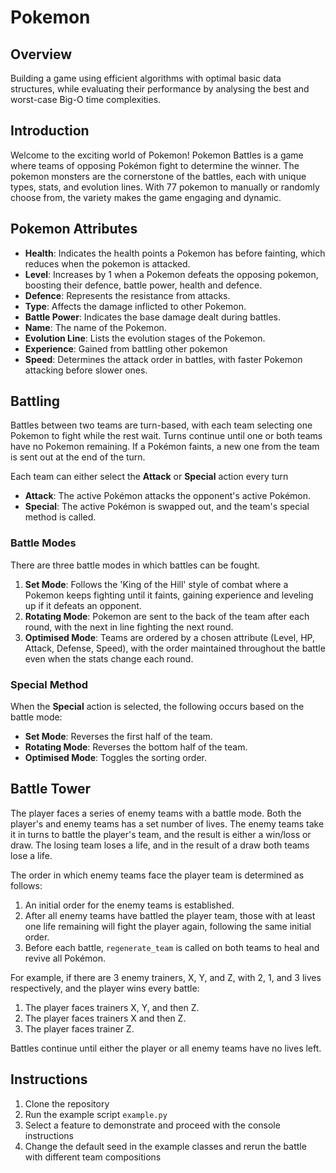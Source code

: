 # Pokemon

## Overview

Building a game using efficient algorithms with optimal basic data structures, while evaluating their performance by
analysing the best and worst-case Big-O time complexities.

## Introduction

Welcome to the exciting world of Pokemon! Pokemon Battles is a game where teams of opposing Pokémon fight to determine
the winner. The pokemon monsters are the cornerstone of the battles, each with unique types, stats, and evolution lines.
With 77 pokemon to manually or randomly choose from, the variety makes the game engaging and dynamic.

## Pokemon Attributes

- **Health**: Indicates the health points a Pokemon has before fainting, which reduces when the pokemon is attacked.
- **Level**: Increases by 1 when a Pokemon defeats the opposing pokemon, boosting their defence, battle power, health
and defence.
- **Defence**: Represents the resistance from attacks.
- **Type**: Affects the damage inflicted to other Pokemon.
- **Battle Power**: Indicates the base damage dealt during battles.
- **Name**: The name of the Pokemon.
- **Evolution Line**: Lists the evolution stages of the Pokemon.
- **Experience**: Gained from battling other pokemon
- **Speed**: Determines the attack order in battles, with faster Pokemon attacking before slower ones.

## Battling

Battles between two teams are turn-based, with each team selecting one Pokemon to fight while the rest wait. Turns
continue until one or both teams have no Pokemon remaining. If a Pokémon faints, a new one from the team is sent out at
the end of the turn.

Each team can either select the **Attack** or **Special** action every turn

- **Attack**: The active Pokémon attacks the opponent's active Pokémon.
- **Special**: The active Pokémon is swapped out, and the team's special method is called.

### Battle Modes

There are three battle modes in which battles can be fought.

1. **Set Mode**: Follows the 'King of the Hill' style of combat where a Pokemon keeps fighting until it faints, gaining
   experience and leveling up if it defeats an opponent.
2. **Rotating Mode**: Pokemon are sent to the back of the team after each round, with the next in line fighting the next
   round.
3. **Optimised Mode**: Teams are ordered by a chosen attribute (Level, HP, Attack, Defense, Speed), with the order
   maintained throughout the battle even when the stats change each round.

### Special Method

When the **Special** action is selected, the following occurs based on the battle mode:

- **Set Mode**: Reverses the first half of the team.
- **Rotating Mode**: Reverses the bottom half of the team.
- **Optimised Mode**: Toggles the sorting order.

## Battle Tower

The player faces a series of enemy teams with a battle mode. Both the player's and enemy teams has a set number of lives. The enemy teams take it in turns to battle the player's team, and the result is either a win/loss or draw. The
losing team loses a life, and in the result of a draw both teams lose a life.

The order in which enemy teams face the player team is determined as follows:

1. An initial order for the enemy teams is established.
2. After all enemy teams have battled the player team, those with at least one life remaining will fight the player
   again, following the same initial order.
3. Before each battle, `regenerate_team` is called on both teams to heal and revive all Pokémon.

For example, if there are 3 enemy trainers, X, Y, and Z, with 2, 1, and 3 lives respectively, and the player wins every
battle:

1. The player faces trainers X, Y, and then Z.
2. The player faces trainers X and then Z.
3. The player faces trainer Z.

Battles continue until either the player or all enemy teams have no lives left.

## Instructions

1. Clone the repository
2. Run the example script `example.py`
3. Select a feature to demonstrate and proceed with the console instructions
4. Change the default seed in the example classes and rerun the battle with different team compositions
